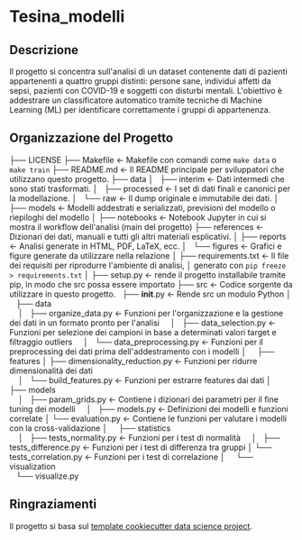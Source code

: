 # Tesina_modelli

## Descrizione
Il progetto si concentra sull'analisi di un dataset contenente dati di pazienti appartenenti a quattro gruppi distinti: persone sane, individui affetti da sepsi, pazienti con COVID-19 e soggetti con disturbi mentali. L'obiettivo è addestrare un classificatore automatico tramite tecniche di Machine Learning (ML) per identificare correttamente i gruppi di appartenenza.

## Organizzazione del Progetto

├── LICENSE
├── Makefile           <- Makefile con comandi come `make data` o `make train`
├── README.md          <- Il README principale per sviluppatori che utilizzano questo progetto.
├── data
│   ├── interim        <- Dati intermedi che sono stati trasformati.
│   ├── processed      <- I set di dati finali e canonici per la modellazione.
│   └── raw            <- Il dump originale e immutabile dei dati.
│
├── models             <- Modelli addestrati e serializzati, previsioni del modello o riepiloghi del modello
│
├── notebooks          <- Notebook Jupyter in cui si mostra il workflow dell'analisi (main del progetto)
├── references         <- Dizionari dei dati, manuali e tutti gli altri materiali esplicativi.
│
├── reports            <- Analisi generate in HTML, PDF, LaTeX, ecc.
│   └── figures        <- Grafici e figure generate da utilizzare nella relazione
│
├── requirements.txt   <- Il file dei requisiti per riprodurre l'ambiente di analisi, 
│                          generato con `pip freeze > requirements.txt`
│
├── setup.py           <- rende il progetto installabile tramite pip, in modo che src possa essere importato
├── src                <- Codice sorgente da utilizzare in questo progetto.
  ├── __init__.py      <- Rende src un modulo Python
    │
    ├── data    
    │   ├── organize_data.py         <- Funzioni per l'organizzazione e la gestione dei dati in un formato pronto per l'analisi
    │   ├── data_selection.py        <- Funzioni per selezione dei campioni in base a determinati valori target e filtraggio outliers 
    │   └── data_preprocessing.py    <- Funzioni per il preprocessing dei dati prima dell'addestramento con i modelli
    │
    ├── features
    │   ├── dimensionality_reduction.py   <- Funzioni per ridurre dimensionalità dei dati               
    │   └── build_features.py             <- Funzioni per estrarre features dai dati
    │
    ├── models               
    │   ├── param_grids.py  <- Contiene i dizionari dei parametri per il fine tuning dei modelli 
    │   ├── models.py       <- Definizioni dei modelli e funzioni correlate
    │   └── evaluation.py   <- Contiene le funzioni per valutare i modelli con la cross-validazione
    │
    ├── statistics                 
    │   ├── tests_normality.py   <- Funzioni per i test di normalità 
    │   ├── tests_difference.py  <- Funzioni per i test di differenza tra gruppi 
    │   └── tests_correlation.py <- Funzioni per i test di correlazione 
    │
    └── visualization  
        └── visualize.py


## Ringraziamenti

Il progetto si basa sul [template cookiecutter data science project](https://drivendata.github.io/cookiecutter-data-science/).
